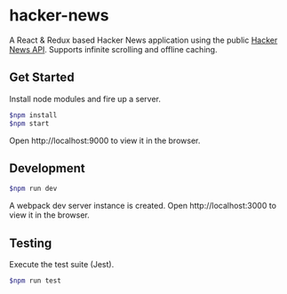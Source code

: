hacker-news
===
A React & Redux based Hacker News application using the public [Hacker News API](https://github.com/HackerNews/API). Supports infinite scrolling and offline caching.

Get Started
---
Install node modules and fire up a server.
```bash
$npm install
$npm start
```
Open http://localhost:9000 to view it in the browser.

Development
---
```bash
$npm run dev
```
A webpack dev server instance is created. Open http://localhost:3000 to view it in the browser.

Testing
---
Execute the test suite (Jest).
```bash
$npm run test
```